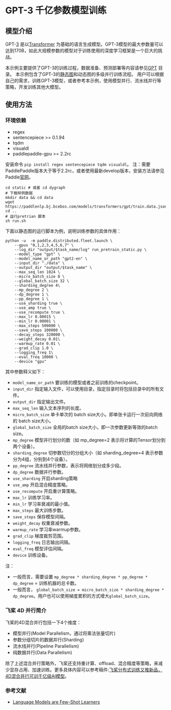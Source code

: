 # GPT-3 千亿参数模型训练

## 模型介绍
GPT-[3](https://arxiv.org/pdf/2005.14165.pdf) 是以[Transformer](https://arxiv.org/abs/1706.03762) 为基础的语言生成模型。GPT-3模型的最大参数量可以达到170B，如此大规模参数的模型对于训练使用的深度学习框架是一个巨大的挑战。

本示例主要提供了GPT-3的训练过程，数据准备、预测部署等内容请参见[GPT](../gpt) 目录。
本示例包含了GPT-3的[静态图](./static)和动态图的多级并行训练流程。
用户可以根据自己的需求，训练GPT-3模型，或者参考本示例，使用模型并行、流水线并行等策略，开发训练其他大模型。


## 使用方法

### 环境依赖

- regex
- sentencepiece >= 0.1.94
- tqdm
- visualdl
- paddlepaddle-gpu >= 2.2rc

安装命令 `pip install regex sentencepiece tqdm visualdl`。
注：需要PaddlePaddle版本大于等于2.2rc，或者使用最新develop版本，安装方法请参见Paddle[官网](https://www.paddlepaddle.org.cn)。


```shell
cd static # 或者 cd dygraph
# 下载样例数据
mkdir data && cd data
wget https://paddlenlp.bj.bcebos.com/models/transformers/gpt/train.data.json_ids.npz
cd ..
# 运行pretrian 脚本
sh run.sh
```
下面以静态图的运行脚本为例，说明训练参数的具体作用：
```shell
python -u  -m paddle.distributed.fleet.launch \
    --gpus "0,1,2,3,4,5,6,7" \
    --log_dir "output/$task_name/log" run_pretrain_static.py \
    --model_type "gpt" \
    --model_name_or_path "gpt2-en" \
    --input_dir "./data" \
    --output_dir "output/$task_name" \
    --max_seq_len 1024 \
    --micro_batch_size 8 \
    --global_batch_size 32 \
    --sharding_degree 4\
    --mp_degree 2 \
    --dp_degree 1 \
    --pp_degree 1 \
    --use_sharding true \
    --use_amp true \
    --use_recompute true \
    --max_lr 0.00015 \
    --min_lr 0.00001 \
    --max_steps 500000 \
    --save_steps 100000 \
    --decay_steps 320000 \
    --weight_decay 0.01\
    --warmup_rate 0.01 \
    --grad_clip 1.0 \
    --logging_freq 1\
    --eval_freq 10000 \
    --device "gpu"
```
其中参数释义如下：
- `model_name_or_path` 要训练的模型或者之前训练的checkpoint。
- `input_dir` 指定输入文件，可以使用目录，指定目录时将包括目录中的所有文件。
- `output_dir` 指定输出文件。
- `max_seq_len` 输入文本序列的长度。
- `micro_batch_size` 单卡单次的 batch size大小。即单张卡运行一次前向网络的 batch size大小。
- `global_batch_size` 全局的batch size大小，即一次参数更新等效的batch size。
- `mp_degree` 模型并行划分的数（如 mp_degree=2 表示将计算的Tensor划分到两个设备）。
- `sharding_degree` 切参数切分的分组大小（如 sharding_degree=4 表示参数分为4组，分别到4个设备）。
- `pp_degree` 流水线并行参数，表示将网络划分成多少段。
- `dp_degree` 数据并行参数。
- `use_sharding` 开启sharding策略
- `use_amp` 开启混合精度策略。
- `use_recompute` 开启重计算策略。
- `max_lr` 训练学习率。
- `min_lr` 学习率衰减的最小值。
- `max_steps` 最大训练步数。
- `save_steps` 保存模型间隔。
- `weight_decay` 权重衰减参数。
- `warmup_rate` 学习率warmup参数。
- `grad_clip` 梯度裁剪范围。
- `logging_freq` 日志输出间隔。
- `eval_freq` 模型评估间隔。
- `device` 训练设备。

注：
- 一般而言，需要设置 `mp_degree * sharding_degree * pp_degree * dp_degree` = 训练机器的总卡数。
- 一般而言， `global_batch_size = micro_batch_size * sharding_degree * dp_degree`。用户也可以使用梯度累积的方式增大`global_batch_size`。

### 飞桨 4D 并行简介

飞桨的4D混合并行包括一下4个维度：

- 模型并行(Model Parallelism，通过将乘法张量切片)
- 参数分组切片的数据并行(Sharding)
- 流水线并行(Pipeline Parallelism)
- 纯数据并行(Data Parallelism)

除了上述混合并行策略外，飞桨还支持重计算、offload、混合精度等策略，来减少显存占用、加速训练。更多具体内容可以参考稿件:[飞桨分布式训练又推新品，4D混合并行可训千亿级AI模型](https://baijiahao.baidu.com/s?id=1697085717806202673)。

### 参考文献
- [Language Models are Few-Shot Learners](https://arxiv.org/pdf/2005.14165.pdf)
